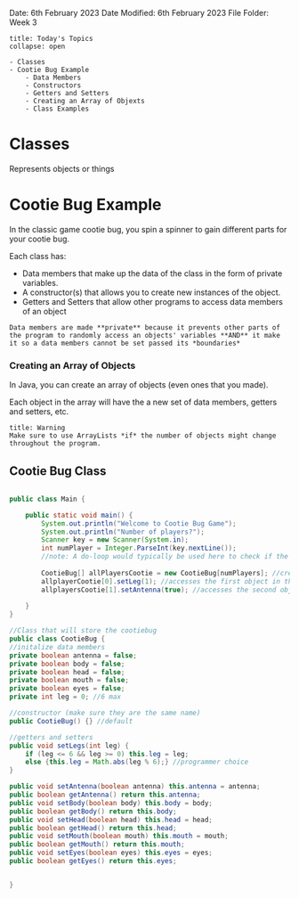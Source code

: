 Date: 6th February 2023
Date Modified: 6th February 2023
File Folder: Week 3

```ad-abstract
title: Today's Topics
collapse: open

- Classes
- Cootie Bug Example
	- Data Members
	- Constructors
	- Getters and Setters
	- Creating an Array of Objexts
	- Class Examples
```

# Classes

Represents objects or things

# Cootie Bug Example

In the classic game cootie bug, you spin a spinner to gain different parts for your cootie bug.

Each class has: 

- Data members that make up the data of the class in the form of private variables.
- A constructor(s) that allows you to create new instances of the object.
- Getters and Setters that allow other programs to access data members of an object


```ad-important
Data members are made **private** because it prevents other parts of the program to randomly access an objects' variables **AND** it make it so a data members cannot be set passed its *boundaries*
```

### Creating an Array of Objects

In Java, you can create an array of objects (even ones that you made).

Each object in the array will have the a new set of data members, getters and setters, etc.

```ad-attention
title: Warning
Make sure to use ArrayLists *if* the number of objects might change throughout the program. 
```


## Cootie Bug Class

```java

public class Main {

	public static void main() {
		System.out.println("Welcome to Cootie Bug Game");
		System.out.println("Number of players?");
		Scanner key = new Scanner(System.in);
		int numPlayer = Integer.ParseInt(key.nextLine()); 
		//note: A do-loop would typically be used here to check if the user has a correct input
		
		CootieBug[] allPlayersCootie = new CootieBug[numPlayers]; //creates a new array of objects
		allplayerCootie[0].setLeg(1); //accesses the first object in the list
		allplayersCootie[1].setAntenna(true); //accesses the second object in the list
		
	}
}

//Class that will store the cootiebug
public class CootieBug {
//initalize data members
private boolean antenna = false;
private boolean body = false;
private boolean head = false;
private boolean mouth = false;
private boolean eyes = false;
private int leg = 0; //6 max

//constructor (make sure they are the same name)
public CootieBug() {} //default

//getters and setters
public void setLegs(int leg) {
	if (leg <= 6 && leg >= 0) this.leg = leg;
	else {this.leg = Math.abs(leg % 6);} //programmer choice
}

public void setAntenna(boolean antenna) this.antenna = antenna;
public boolean getAntenna() return this.antenna;
public void setBody(boolean body) this.body = body;
public boolean getBody() return this.body;
public void setHead(boolean head) this.head = head;
public boolean getHead() return this.head;
public void setMouth(boolean mouth) this.mouth = mouth;
public boolean getMouth() return this.mouth;
public void setEyes(boolean eyes) this.eyes = eyes; 
public boolean getEyes() return this.eyes;


}
```

